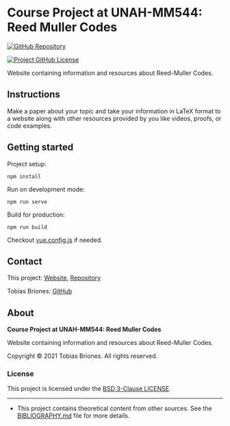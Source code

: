 # Course Project at UNAH-MM544: Reed Muller Codes

[![GitHub Repository](https://raw.githubusercontent.com/tobiasbriones/general-images/main/example-projects/badges/ep-gh-repo-badge.svg)](https://github.com/tobiasbriones/cp-unah-mm544-reed-muller-codes)

[![Project GitHub License](https://img.shields.io/github/license/tobiasbriones/cp-unah-mm544-reed-muller-codes.svg?style=flat-square)](https://github.com/tobiasbriones/cp-unah-mm544-reed-muller-codes/blob/main/LICENSE)

Website containing information and resources about Reed-Muller Codes.

## Instructions

Make a paper about your topic and take your information in LaTeX format to a website along with
other resources provided by you like videos, proofs, or code examples.

## Getting started

Project setup:

```
npm install
```

Run on development mode:

```
npm run serve
```

Build for production:

```
npm run build
```

Checkout [vue.config.js](./vue.config.js) if needed.

## Contact

This project: [Website](https://tobiasbriones.github.io/cp-unah-mm544-reed-muller-codes),
[Repository](https://github.com/tobiasbriones/cp-unah-mm544-reed-muller-codes)

Tobias Briones: [GitHub](https://github.com/tobiasbriones)

## About

**Course Project at UNAH-MM544: Reed Muller Codes**

Website containing information and resources about Reed-Muller Codes.

Copyright © 2021 Tobias Briones. All rights reserved.

### License

This project is licensed under the [BSD 3-Clause LICENSE](LICENSE).

---

- This project contains theoretical content from other sources. See
  the [BIBLIOGRAPHY.md](BIBLIOGRAPHY.md) file for more details.
